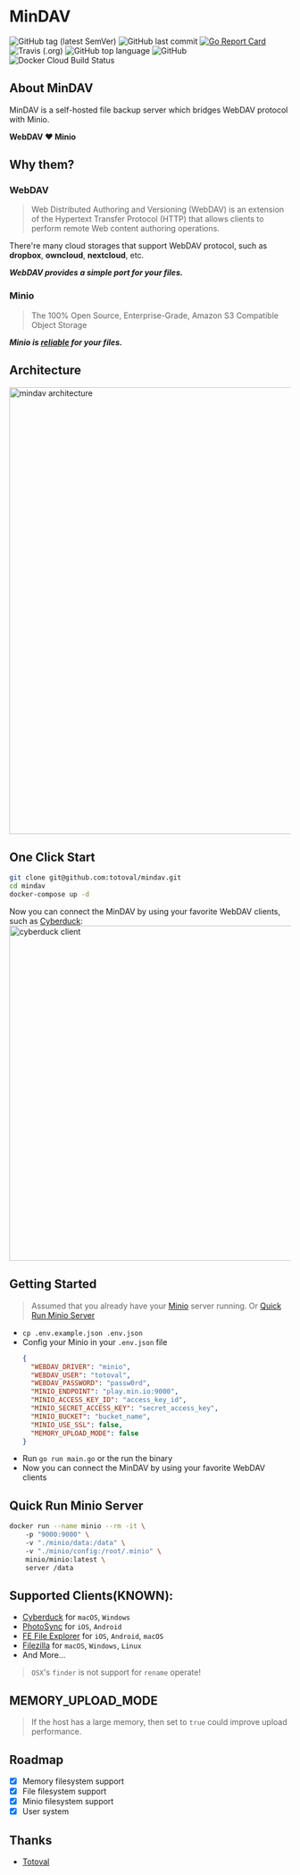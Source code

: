 # MinDAV
![GitHub tag (latest SemVer)](https://img.shields.io/github/tag/totoval/mindav.svg)
![GitHub last commit](https://img.shields.io/github/last-commit/totoval/mindav.svg)
[![Go Report Card](https://goreportcard.com/badge/github.com/totoval/mindav)](https://goreportcard.com/report/github.com/totoval/mindav)
![Travis (.org)](https://img.shields.io/travis/totoval/mindav.svg)
![GitHub top language](https://img.shields.io/github/languages/top/totoval/mindav.svg)
![GitHub](https://img.shields.io/github/license/totoval/mindav.svg)
![Docker Cloud Build Status](https://img.shields.io/docker/cloud/build/totoval/mindav.svg)

## About MinDAV
MinDAV is a self-hosted file backup server which bridges WebDAV protocol with Minio.  
  
**WebDAV ❤️ Minio**

## Why them?
### WebDAV

> Web Distributed Authoring and Versioning (WebDAV) is an extension of the Hypertext Transfer Protocol (HTTP) that allows clients to perform remote Web content authoring operations.   

There're many cloud storages that support WebDAV protocol, such as **dropbox**, **owncloud**, **nextcloud**, etc.   
  
***WebDAV provides a simple port for your files.***

### Minio
> The 100% Open Source, Enterprise-Grade, Amazon S3 Compatible Object Storage  
  
***Minio is [reliable](https://docs.min.io/docs/minio-erasure-code-quickstart-guide.html) for your files.***

## Architecture

<img src="https://raw.githubusercontent.com/totoval/mindav/master/readme_assets/architecture.png" alt="mindav architecture" width="800" />

## One Click Start
```bash
git clone git@github.com:totoval/mindav.git
cd mindav
docker-compose up -d
```
Now you can connect the MinDAV by using your favorite WebDAV clients, such as [Cyberduck](http://cyberduck.io):  
<img src="https://raw.githubusercontent.com/totoval/mindav/master/readme_assets/37E56D20-FCA7-41FB-B8B2-3B5E390A6DBC.png" alt="cyberduck client" width="600" />

## Getting Started
> Assumed that you already have your [Minio](https://github.com/minio/minio) server running. Or [Quick Run Minio Server](#quick-run-minio-server) 
* `cp .env.example.json .env.json`
* Config your Minio in your `.env.json` file
    ```json
    {
      "WEBDAV_DRIVER": "minio",
      "WEBDAV_USER": "totoval",
      "WEBDAV_PASSWORD": "passw0rd",
      "MINIO_ENDPOINT": "play.min.io:9000",
      "MINIO_ACCESS_KEY_ID": "access_key_id",
      "MINIO_SECRET_ACCESS_KEY": "secret_access_key",
      "MINIO_BUCKET": "bucket_name",
      "MINIO_USE_SSL": false,
      "MEMORY_UPLOAD_MODE": false
    }
    ```
* Run `go run main.go` or the run the binary
* Now you can connect the MinDAV by using your favorite WebDAV clients

## Quick Run Minio Server
```sh
docker run --name minio --rm -it \ 
    -p "9000:9000" \ 
    -v "./minio/data:/data" \ 
    -v "./minio/config:/root/.minio" \ 
    minio/minio:latest \ 
    server /data
```

## Supported Clients(KNOWN):   
* [Cyberduck](http://cyberduck.io) for `macOS`, `Windows`  
* [PhotoSync](http://www.photosync-app.com) for `iOS`, `Android`  
* [FE File Explorer](http://www.skyjos.com) for `iOS`, `Android`, `macOS`  
* [Filezilla](https://filezilla-project.org/) for `macOS`, `Windows`, `Linux`
* And More...
> `OSX`'s `finder` is not support for `rename` operate!

## MEMORY_UPLOAD_MODE
> If the host has a large memory, then set to `true` could improve upload performance.

## Roadmap
- [x] Memory filesystem support
- [x] File filesystem support
- [x] Minio filesystem support
- [x] User system

## Thanks
* [Totoval](https://github.com/totoval/totoval)
